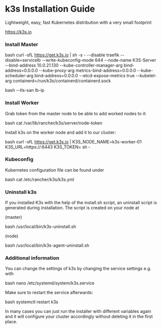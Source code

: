 # k3s Installation Guide

Lightweight, easy, fast Kubernetes distribution with a very small footprint

https://k3s.io


### Install Master

bash
curl -sfL https://get.k3s.io | sh -s - --disable traefik --disable=servicelb --write-kubeconfig-mode 644 --node-name K3S-Server --bind-address 10.0.21.130 --kube-controller-manager-arg bind-address=0.0.0.0 --kube-proxy-arg metrics-bind-address=0.0.0.0 --kube-scheduler-arg bind-address=0.0.0.0 --etcd-expose-metrics true --kubelet-arg containerd=/run/k3s/containerd/containerd.sock


bash
--tls-san lb-ip


### Install Worker

Grab token from the master node to be able to add worked nodes to it: 

bash
cat /var/lib/rancher/k3s/server/node-token


Install k3s on the worker node and add it to our cluster:

bash
curl -sfL https://get.k3s.io | K3S_NODE_NAME=k3s-worker-01 K3S_URL=https://<IP>:6443 K3S_TOKEN=<TOKEN> sh - 


### Kubeconfig

Kubernetes configuration file can be found under 

bash
cat /etc/rancher/k3s/k3s.yml


### Uninstall k3s

If you installed K3s with the help of the install.sh script, an uninstall script is generated during installation. The script is created on your node at 

(master)

bash 
/usr/local/bin/k3s-uninstall.sh
 

(node)

bash
/usr/local/bin/k3s-agent-uninstall.sh
 

### Additional information

You can change the settings of k3s by changing the service settings e.g. with 

bash
nano /etc/systemd/system/k3s.service


Make sure to restart the service afterwards: 

bash
systemctl restart k3s


In many cases you can just run the installer with different variables again and it will configure your cluster accordingly without deleting it in the first place.
